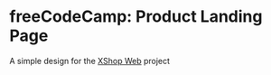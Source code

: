 # freeCodeCamp: Product Landing Page

A simple design for the [XShop Web](https://github.com/egypt-shops/xshop-web) project
